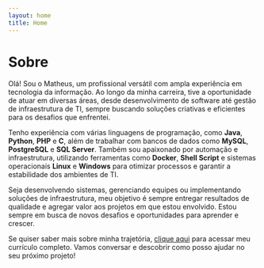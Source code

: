 ```yaml
---
layout: home
title: Home
---
```


# Sobre

Olá! Sou o Matheus, um profissional versátil com ampla experiência em tecnologia da informação. Ao longo da minha carreira, tive a oportunidade de atuar em diversas áreas, desde desenvolvimento de software até gestão de infraestrutura de TI, sempre buscando soluções criativas e eficientes para os desafios que enfrentei.

Tenho experiência com várias linguagens de programação, como **Java**, **Python**, **PHP** e **C**, além de trabalhar com bancos de dados como **MySQL**, **PostgreSQL** e **SQL Server**. Também sou apaixonado por automação e infraestrutura, utilizando ferramentas como **Docker**, **Shell Script** e sistemas operacionais **Linux** e **Windows** para otimizar processos e garantir a estabilidade dos ambientes de TI.

Seja desenvolvendo sistemas, gerenciando equipes ou implementando soluções de infraestrutura, meu objetivo é sempre entregar resultados de qualidade e agregar valor aos projetos em que estou envolvido. Estou sempre em busca de novos desafios e oportunidades para aprender e crescer.

Se quiser saber mais sobre minha trajetória, [clique aqui](cv) para acessar meu currículo completo. Vamos conversar e descobrir como posso ajudar no seu próximo projeto!